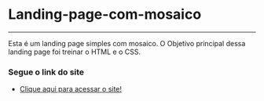 # Landing-page-com-mosaico
 ---
 Esta é um landing page simples com mosaico. O Objetivo principal dessa landing page foi treinar o HTML e o CSS.
### Segue o link do site
* [Clique aqui para acessar o site!](https://lucas4zeved0.github.io/Landing-page-com-mosaico/)
